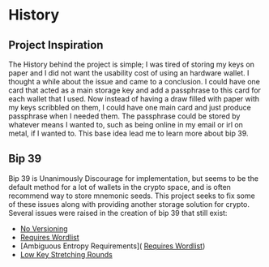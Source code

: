 # History

## Project Inspiration
The History behind the project is simple; I was tired of storing my keys on paper and I did not want
the usability cost of using an hardware wallet. I thought a while about the issue and came to a conclusion.
I could have one card that acted as a main storage key and add a passphrase to this card for each wallet that I used. Now instead of having a draw filled with paper with my keys scribbled on them, I could have one main card and just produce passphrase when I needed them. The passphrase could be stored by whatever means I wanted to, such as being online in my email or irl on metal, if I wanted to. This base idea lead me to learn more about bip 39.

## Bip 39
Bip 39 is Unanimously Discourage for implementation, but seems to be the default method for a lot of wallets in the crypto space, and is often recommend way to store mnemonic seeds. This project seeks to fix some of these issues along with providing another storage solution for crypto.  
Several issues were raised in the creation of bip 39 that still exist:
* [No Versioning](https://github.com/bitcoin/bips/wiki/Comments:BIP-0039#electrum-criticism-of-bip39)
* [Requires Wordlist](https://github.com/bitcoin/bips/wiki/Comments:BIP-0039#electrum-criticism-of-bip39)
* [Ambiguous Entropy Requirements]( [Requires Wordlist](https://github.com/bitcoin/bips/wiki/Comments:BIP-0039#electrum-criticism-of-bip39))
* [Low Key Stretching Rounds](https://github.com/bitcoin/bips/pull/17#issuecomment-34442152)
